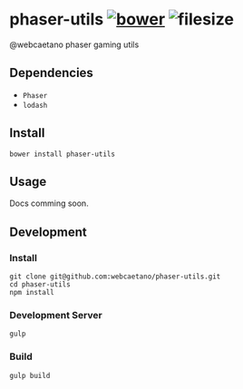 # phaser-utils [![bower][bower-img]][bower-url] ![filesize][file-size-img]

@webcaetano phaser gaming utils

## Dependencies 

- `Phaser`
- `lodash`

## Install

```
bower install phaser-utils
```

## Usage 

Docs comming soon.

## Development

### Install

```
git clone git@github.com:webcaetano/phaser-utils.git
cd phaser-utils
npm install
```

### Development Server

```
gulp
```

### Build

```
gulp build
```

[bower-img]: https://img.shields.io/bower/v/phaser-utils.svg?style=flat-square
[bower-url]: https://github.com/webcaetano/phaser-utils
[file-size-img]: https://badge-size.herokuapp.com/webcaetano/phaser-utils/master/build/utils.min.js.svg?style=flat-square
